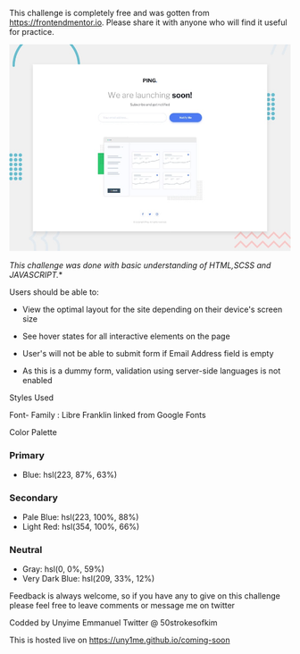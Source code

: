 ﻿This challenge is completely free and was gotten from https://frontendmentor.io. Please share it with anyone who will find it useful for practice.


![Design preview for the Accordion coding challenge](./design/design.jpg)

*This challenge was done with basic understanding of HTML,SCSS and JAVASCRIPT.**

Users should be able to:

- View the optimal layout for the site depending on their device's screen size

- See hover states for all interactive elements on the page

- User's will not be able to submit form if Email Address field is empty 

- As this is a dummy form, validation using server-side languages is not enabled

Styles Used

Font- Family : Libre Franklin linked from Google Fonts

Color Palette

### Primary

- Blue: hsl(223, 87%, 63%)

### Secondary

- Pale Blue: hsl(223, 100%, 88%)
- Light Red: hsl(354, 100%, 66%)

### Neutral

- Gray: hsl(0, 0%, 59%)
- Very Dark Blue: hsl(209, 33%, 12%)

Feedback is always welcome, so if you have any to give on this challenge please feel free to leave comments or message me on twitter


Codded by Unyime Emmanuel 
Twitter @ 50strokesofkim

This is hosted live on https://uny1me.github.io/coming-soon